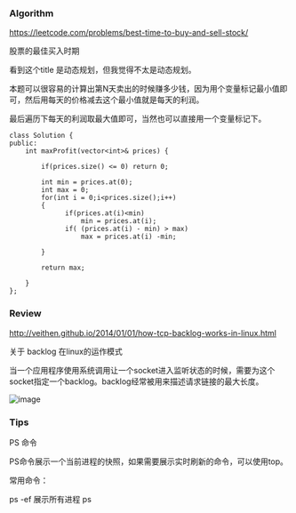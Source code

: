 ### Algorithm

https://leetcode.com/problems/best-time-to-buy-and-sell-stock/

股票的最佳买入时期

看到这个title 是动态规划，但我觉得不太是动态规划。

本题可以很容易的计算出第N天卖出的时候赚多少钱，因为用个变量标记最小值即可，然后用每天的价格减去这个最小值就是每天的利润。

最后遍历下每天的利润取最大值即可，当然也可以直接用一个变量标记下。

```
class Solution {
public:
    int maxProfit(vector<int>& prices) {
        
        if(prices.size() <= 0) return 0;
        
        int min = prices.at(0);
        int max = 0;
        for(int i = 0;i<prices.size();i++)
        {
              if(prices.at(i)<min)
                  min = prices.at(i);
              if( (prices.at(i) - min) > max)
                  max = prices.at(i) -min;
              
        }
        
        return max;
        
    }
};

```

### Review

http://veithen.github.io/2014/01/01/how-tcp-backlog-works-in-linux.html

关于 backlog 在linux的运作模式

当一个应用程序使用系统调用让一个socket进入监听状态的时候，需要为这个socket指定一个backlog。backlog经常被用来描述请求链接的最大长度。

![image](http://veithen.github.io/2014/01/01/tcp-state-diagram.png)



### Tips

PS 命令

PS命令展示一个当前进程的快照，如果需要展示实时刷新的命令，可以使用top。

常用命令：
 
ps -ef 展示所有进程
ps 
